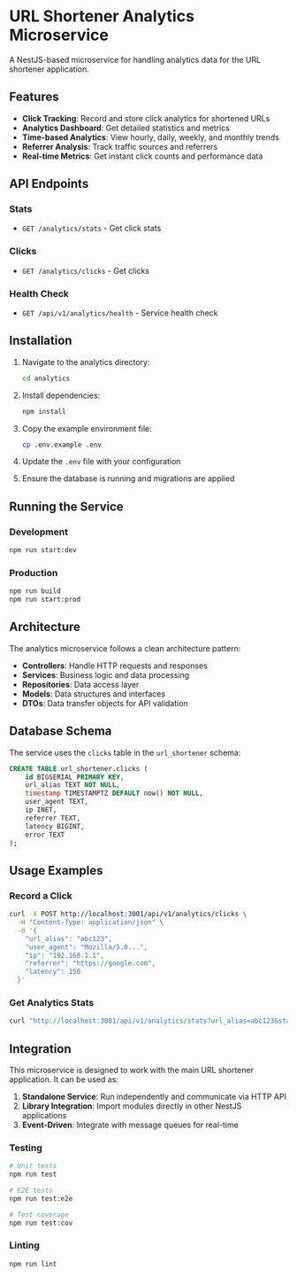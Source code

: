 # URL Shortener Analytics Microservice

A NestJS-based microservice for handling analytics data for the URL shortener application.

## Features

- **Click Tracking**: Record and store click analytics for shortened URLs
- **Analytics Dashboard**: Get detailed statistics and metrics
- **Time-based Analytics**: View hourly, daily, weekly, and monthly trends
- **Referrer Analysis**: Track traffic sources and referrers
- **Real-time Metrics**: Get instant click counts and performance data

## API Endpoints

### Stats
- `GET /analytics/stats` - Get click stats

### Clicks
- `GET /analytics/clicks` - Get clicks


### Health Check
- `GET /api/v1/analytics/health` - Service health check

## Installation

1. Navigate to the analytics directory:
   ```bash
   cd analytics
   ```

2. Install dependencies:
   ```bash
   npm install
   ```

3. Copy the example environment file:
   ```bash
   cp .env.example .env
   ```

4. Update the `.env` file with your configuration

5. Ensure the database is running and migrations are applied

## Running the Service

### Development
```bash
npm run start:dev
```

### Production
```bash
npm run build
npm run start:prod
```

## Architecture

The analytics microservice follows a clean architecture pattern:

- **Controllers**: Handle HTTP requests and responses
- **Services**: Business logic and data processing
- **Repositories**: Data access layer
- **Models**: Data structures and interfaces
- **DTOs**: Data transfer objects for API validation

## Database Schema

The service uses the `clicks` table in the `url_shortener` schema:

```sql
CREATE TABLE url_shortener.clicks (
    id BIGSERIAL PRIMARY KEY,
    url_alias TEXT NOT NULL,
    timestamp TIMESTAMPTZ DEFAULT now() NOT NULL,
    user_agent TEXT,
    ip INET,
    referrer TEXT,
    latency BIGINT,
    error TEXT
);
```

## Usage Examples

### Record a Click
```bash
curl -X POST http://localhost:3001/api/v1/analytics/clicks \
  -H "Content-Type: application/json" \
  -d '{
    "url_alias": "abc123",
    "user_agent": "Mozilla/5.0...",
    "ip": "192.168.1.1",
    "referrer": "https://google.com",
    "latency": 150
  }'
```

### Get Analytics Stats
```bash
curl "http://localhost:3001/api/v1/analytics/stats?url_alias=abc123&start_date=2024-01-01"
```

## Integration

This microservice is designed to work with the main URL shortener application. It can be used as:

1. **Standalone Service**: Run independently and communicate via HTTP API
2. **Library Integration**: Import modules directly in other NestJS applications
3. **Event-Driven**: Integrate with message queues for real-time

### Testing
```bash
# Unit tests
npm run test

# E2E tests
npm run test:e2e

# Test coverage
npm run test:cov
```

### Linting
```bash
npm run lint
``` 
